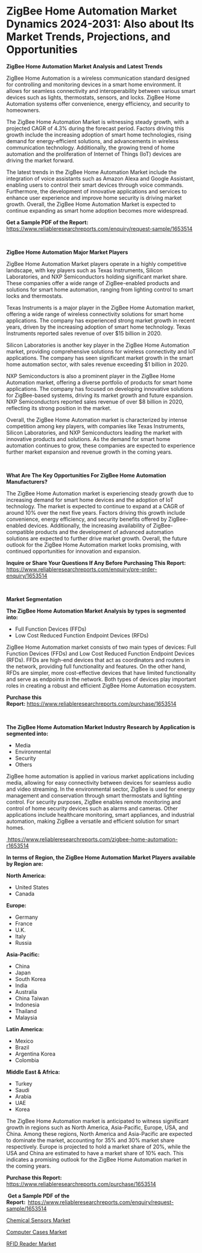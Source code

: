 <p><h1>ZigBee Home Automation Market Dynamics 2024-2031: Also about Its Market Trends, Projections, and Opportunities</h1></p><p><strong>ZigBee Home Automation Market Analysis and Latest Trends</strong></p>
<p><p>ZigBee Home Automation is a wireless communication standard designed for controlling and monitoring devices in a smart home environment. It allows for seamless connectivity and interoperability between various smart devices such as lights, thermostats, sensors, and locks. ZigBee Home Automation systems offer convenience, energy efficiency, and security to homeowners.</p><p>The ZigBee Home Automation Market is witnessing steady growth, with a projected CAGR of 4.3% during the forecast period. Factors driving this growth include the increasing adoption of smart home technologies, rising demand for energy-efficient solutions, and advancements in wireless communication technology. Additionally, the growing trend of home automation and the proliferation of Internet of Things (IoT) devices are driving the market forward.</p><p>The latest trends in the ZigBee Home Automation Market include the integration of voice assistants such as Amazon Alexa and Google Assistant, enabling users to control their smart devices through voice commands. Furthermore, the development of innovative applications and services to enhance user experience and improve home security is driving market growth. Overall, the ZigBee Home Automation Market is expected to continue expanding as smart home adoption becomes more widespread.</p></p>
<p><strong>Get a Sample PDF of the Report:&nbsp;</strong> <a href="https://www.reliableresearchreports.com/enquiry/request-sample/1653514">https://www.reliableresearchreports.com/enquiry/request-sample/1653514</a></p>
<p>&nbsp;</p>
<p><strong>ZigBee Home Automation Major Market Players</strong></p>
<p><p>ZigBee Home Automation Market players operate in a highly competitive landscape, with key players such as Texas Instruments, Silicon Laboratories, and NXP Semiconductors holding significant market share. These companies offer a wide range of ZigBee-enabled products and solutions for smart home automation, ranging from lighting control to smart locks and thermostats.</p><p>Texas Instruments is a major player in the ZigBee Home Automation market, offering a wide range of wireless connectivity solutions for smart home applications. The company has experienced strong market growth in recent years, driven by the increasing adoption of smart home technology. Texas Instruments reported sales revenue of over $15 billion in 2020.</p><p>Silicon Laboratories is another key player in the ZigBee Home Automation market, providing comprehensive solutions for wireless connectivity and IoT applications. The company has seen significant market growth in the smart home automation sector, with sales revenue exceeding $1 billion in 2020.</p><p>NXP Semiconductors is also a prominent player in the ZigBee Home Automation market, offering a diverse portfolio of products for smart home applications. The company has focused on developing innovative solutions for ZigBee-based systems, driving its market growth and future expansion. NXP Semiconductors reported sales revenue of over $8 billion in 2020, reflecting its strong position in the market.</p><p>Overall, the ZigBee Home Automation market is characterized by intense competition among key players, with companies like Texas Instruments, Silicon Laboratories, and NXP Semiconductors leading the market with innovative products and solutions. As the demand for smart home automation continues to grow, these companies are expected to experience further market expansion and revenue growth in the coming years.</p></p>
<p>&nbsp;</p>
<p><strong>What Are The Key Opportunities For ZigBee Home Automation Manufacturers?</strong></p>
<p><p>The ZigBee Home Automation market is experiencing steady growth due to increasing demand for smart home devices and the adoption of IoT technology. The market is expected to continue to expand at a CAGR of around 10% over the next five years. Factors driving this growth include convenience, energy efficiency, and security benefits offered by ZigBee-enabled devices. Additionally, the increasing availability of ZigBee-compatible products and the development of advanced automation solutions are expected to further drive market growth. Overall, the future outlook for the ZigBee Home Automation market looks promising, with continued opportunities for innovation and expansion.</p></p>
<p><strong>Inquire or Share Your Questions If Any Before Purchasing This Report:</strong> <a href="https://www.reliableresearchreports.com/enquiry/pre-order-enquiry/1653514">https://www.reliableresearchreports.com/enquiry/pre-order-enquiry/1653514</a></p>
<p>&nbsp;</p>
<p><strong>Market Segmentation</strong></p>
<p><strong>The ZigBee Home Automation Market Analysis by types is segmented into:</strong></p>
<p><ul><li>Full Function Devices (FFDs)</li><li>Low Cost Reduced Function Endpoint Devices (RFDs)</li></ul></p>
<p><p>ZigBee Home Automation market consists of two main types of devices: Full Function Devices (FFDs) and Low Cost Reduced Function Endpoint Devices (RFDs). FFDs are high-end devices that act as coordinators and routers in the network, providing full functionality and features. On the other hand, RFDs are simpler, more cost-effective devices that have limited functionality and serve as endpoints in the network. Both types of devices play important roles in creating a robust and efficient ZigBee Home Automation ecosystem.</p></p>
<p><strong>Purchase this Report:&nbsp;</strong><a href="https://www.reliableresearchreports.com/purchase/1653514">https://www.reliableresearchreports.com/purchase/1653514</a></p>
<p>&nbsp;</p>
<p><strong>The ZigBee Home Automation Market Industry Research by Application is segmented into:</strong></p>
<p><ul><li>Media</li><li>Environmental</li><li>Security</li><li>Others</li></ul></p>
<p><p>ZigBee home automation is applied in various market applications including media, allowing for easy connectivity between devices for seamless audio and video streaming. In the environmental sector, ZigBee is used for energy management and conservation through smart thermostats and lighting control. For security purposes, ZigBee enables remote monitoring and control of home security devices such as alarms and cameras. Other applications include healthcare monitoring, smart appliances, and industrial automation, making ZigBee a versatile and efficient solution for smart homes.</p></p>
<p><a href="https://www.reliableresearchreports.com/zigbee-home-automation-r1653514">&nbsp;https://www.reliableresearchreports.com/zigbee-home-automation-r1653514</a></p>
<p><strong>In terms of Region, the ZigBee Home Automation Market Players available by Region are:</strong></p>
<p>
    <p> <strong> North America: </strong>
        <ul>
            <li>United States</li>
            <li>Canada</li>
        </ul>
        </p> 
    <p> <strong> Europe: </strong>
        <ul>
            <li>Germany</li>
            <li>France</li>
            <li>U.K.</li>
            <li>Italy</li>
            <li>Russia</li>
        </ul>
        </p> 
    <p> <strong> Asia-Pacific: </strong>
        <ul>
            <li>China</li>
            <li>Japan</li>
            <li>South Korea</li>
            <li>India</li>
            <li>Australia</li>
            <li>China Taiwan</li>
            <li>Indonesia</li>
            <li>Thailand</li>
            <li>Malaysia</li>
        </ul>
        </p> 
    <p> <strong> Latin America: </strong>
        <ul>
            <li>Mexico</li>
            <li>Brazil</li>
            <li>Argentina Korea</li>
            <li>Colombia</li>
        </ul>
        </p> 
    <p> <strong> Middle East & Africa: </strong>
        <ul>
            <li>Turkey</li>
            <li>Saudi</li>
            <li>Arabia</li>
            <li>UAE</li>
            <li>Korea</li>
        </ul>
    </p>
    </p>
<p><p>The ZigBee Home Automation market is anticipated to witness significant growth in regions such as North America, Asia-Pacific, Europe, USA, and China. Among these regions, North America and Asia-Pacific are expected to dominate the market, accounting for 35% and 30% market share respectively. Europe is projected to hold a market share of 20%, while the USA and China are estimated to have a market share of 10% each. This indicates a promising outlook for the ZigBee Home Automation market in the coming years.</p></p>
<p><strong>Purchase this Report: </strong><a href="https://www.reliableresearchreports.com/purchase/1653514">https://www.reliableresearchreports.com/purchase/1653514</a></p>
<p>&nbsp;<strong>Get a Sample PDF of the Report:&nbsp;&nbsp;</strong><a href="https://www.reliableresearchreports.com/enquiry/request-sample/1653514">https://www.reliableresearchreports.com/enquiry/request-sample/1653514</a></p>
<p><strong></strong></p>
<p><p><a href="https://www.linkedin.com/pulse/chemical-sensors-market-trends-analysis-forecasted-period-2024-2031-ktuhf">Chemical Sensors Market</a></p><p><a href="https://www.linkedin.com/pulse/decoding-computer-cases-market-metrics-share-trends-growth-patterns-v6hdf">Computer Cases Market</a></p><p><a href="https://www.linkedin.com/pulse/rfid-reader-market-share-evolution-growth-trends-2024-2031-i2xaf">RFID Reader Market</a></p></p>